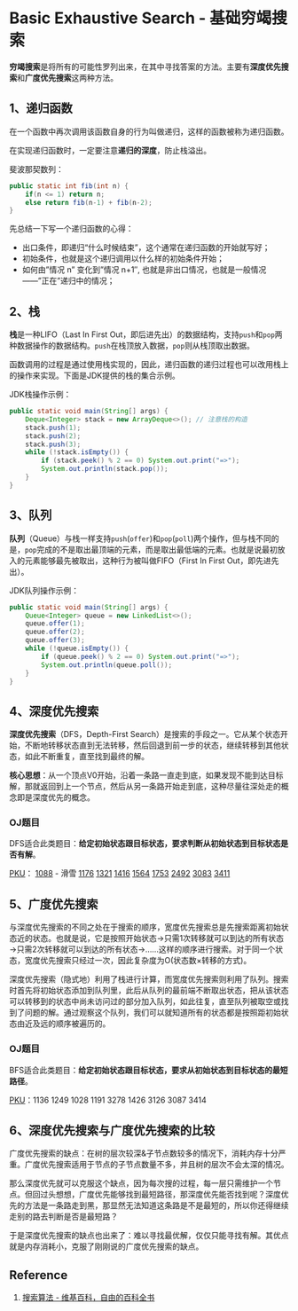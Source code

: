 # Basic Exhaustive Search - 基础穷竭搜索

**穷竭搜索**是将所有的可能性罗列出来，在其中寻找答案的方法。主要有**深度优先搜索**和**广度优先搜索**这两种方法。

## 1、递归函数

在一个函数中再次调用该函数自身的行为叫做递归，这样的函数被称为递归函数。

在实现递归函数时，一定要注意**递归的深度**，防止栈溢出。

斐波那契数列：

```java
public static int fib(int n) {
    if(n <= 1) return n;
    else return fib(n-1) + fib(n-2);
}
```

先总结一下写一个递归函数的心得：

- 出口条件，即递归“什么时候结束”，这个通常在递归函数的开始就写好；
- 初始条件，也就是这个递归调用以什么样的初始条件开始；
- 如何由”情况 n” 变化到”情况 n+1″, 也就是非出口情况，也就是一般情况——”正在”递归中的情况；

## 2、栈

**栈**是一种LIFO（Last In First Out，即后进先出）的数据结构，支持`push`和`pop`两种数据操作的数据结构。`push`在栈顶放入数据，`pop`则从栈顶取出数据。

函数调用的过程是通过使用栈实现的，因此，递归函数的递归过程也可以改用栈上的操作来实现。下面是JDK提供的栈的集合示例。

JDK栈操作示例：

```java
public static void main(String[] args) {
    Deque<Integer> stack = new ArrayDeque<>(); // 注意栈的构造
    stack.push(1);
    stack.push(2);
    stack.push(3);
    while (!stack.isEmpty()) {
        if (stack.peek() % 2 == 0) System.out.print("=>");
        System.out.println(stack.pop());
    }
}
```

## 3、队列

**队列**（Queue）与栈一样支持`push`(`offer`)和`pop`(`poll`)两个操作，但与栈不同的是，`pop`完成的不是取出最顶端的元素，而是取出最低端的元素。也就是说最初放入的元素能够最先被取出，这种行为被叫做FIFO（First In First Out，即先进先出）。

JDK队列操作示例：

```java
public static void main(String[] args) {
    Queue<Integer> queue = new LinkedList<>();
    queue.offer(1);
    queue.offer(2);
    queue.offer(3);
    while (!queue.isEmpty()) {
        if (queue.peek() % 2 == 0) System.out.print("=>");
        System.out.println(queue.poll());
    }
}
```

## 4、深度优先搜索

**深度优先搜索**（DFS，Depth-First Search）是搜索的手段之一。它从某个状态开始，不断地转移状态直到无法转移，然后回退到前一步的状态，继续转移到其他状态，如此不断重复，直至找到最终的解。

**核心思想**：从一个顶点V0开始，沿着一条路一直走到底，如果发现不能到达目标解，那就返回到上一个节点，然后从另一条路开始走到底，这种尽量往深处走的概念即是深度优先的概念。

### OJ题目

DFS适合此类题目：**给定初始状态跟目标状态，要求判断从初始状态到目标状态是否有解**。

[PKU](http://poj.org/problemlist)：
[1088](http://poj.org/problem?id=1088) - 滑雪
[1176](http://poj.org/problem?id=1176) 
[1321](http://poj.org/problem?id=1321) 
[1416](http://poj.org/problem?id=1416) 
[1564](http://poj.org/problem?id=1564) 
[1753](http://poj.org/problem?id=1753) 
[2492](http://poj.org/problem?id=2492) 
[3083](http://poj.org/problem?id=3083) 
[3411](http://poj.org/problem?id=3411)

## 5、广度优先搜索

与深度优先搜索的不同之处在于搜索的顺序，宽度优先搜索总是先搜索距离初始状态近的状态。也就是说，它是按照开始状态→只需1次转移就可以到达的所有状态→只需2次转移就可以到达的所有状态→……这样的顺序进行搜索。对于同一个状态，宽度优先搜索只经过一次，因此复杂度为O(状态数×转移的方式)。

深度优先搜索（隐式地）利用了栈进行计算，而宽度优先搜索则利用了队列。搜索时首先将初始状态添加到队列里，此后从队列的最前端不断取出状态，把从该状态可以转移到的状态中尚未访问过的部分加入队列，如此往复，直至队列被取空或找到了问题的解。通过观察这个队列，我们可以就知道所有的状态都是按照距初始状态由近及远的顺序被遍历的。

### OJ题目

BFS适合此类题目：**给定初始状态跟目标状态，要求从初始状态到目标状态的最短路径**。

[PKU](http://poj.org/problemlist)：1136 1249 1028 1191 3278 1426 3126 3087 3414 

## 6、深度优先搜索与广度优先搜索的比较

广度优先搜索的缺点：在树的层次较深&子节点数较多的情况下，消耗内存十分严重。广度优先搜索适用于节点的子节点数量不多，并且树的层次不会太深的情况。

那么深度优先就可以克服这个缺点，因为每次搜的过程，每一层只需维护一个节点。但回过头想想，广度优先能够找到最短路径，那深度优先能否找到呢？深度优先的方法是一条路走到黑，那显然无法知道这条路是不是最短的，所以你还得继续走别的路去判断是否是最短路？

于是深度优先搜索的缺点也出来了：难以寻找最优解，仅仅只能寻找有解。其优点就是内存消耗小，克服了刚刚说的广度优先搜索的缺点。

## Reference

1. [搜索算法 - 维基百科，自由的百科全书](https://zh.wikipedia.org/wiki/Category:%E6%90%9C%E5%B0%8B%E6%BC%94%E7%AE%97%E6%B3%95) 
